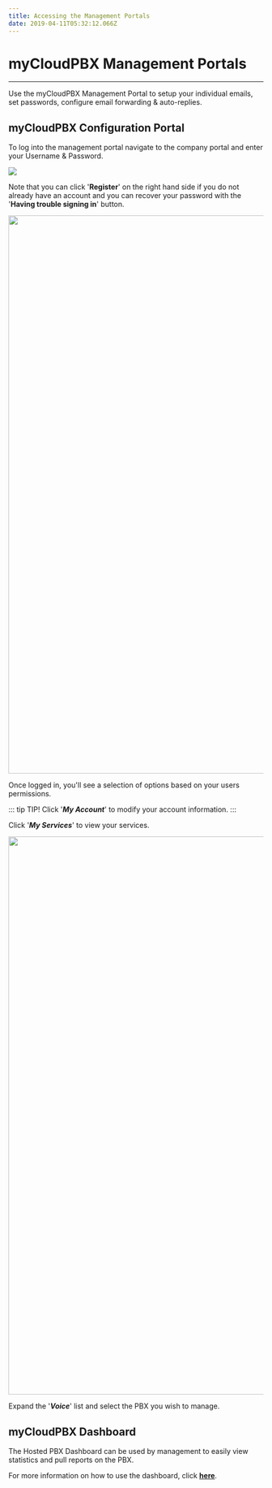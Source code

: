 ```yaml
---
title: Accessing the Management Portals
date: 2019-04-11T05:32:12.066Z
---
```

# **myCloudPBX Management Portals**

- - -

Use the myCloudPBX Management Portal to setup your individual emails, set passwords, configure email forwarding & auto-replies.

## myCloudPBX Configuration Portal

To log into the management portal navigate to the company portal and enter your Username & Password.

<img style="width: auto; height: auto;" src="/images/screen-shot-2019-04-15-at-2.49.17-pm.png">

Note that you can click '**Register**' on the right hand side if you do not already have an account and you can recover your password with the '**Having trouble signing in**' button.

<img style="width: 1100px; height: auto;" src="/images/pbx-logging-in-1.png">

Once logged in, you'll see a selection of options based on your users permissions.

::: tip TIP!
Click '**_My Account_**' to modify your account information.
:::

Click '**_My Services_**' to view your services.

<img style="width: 1100px; height: auto;" src="/images/pbx-logging-in-2.png">

Expand the '**_Voice_**' list and select the PBX you wish to manage.

## myCloudPBX Dashboard

The Hosted PBX Dashboard can be used by management to easily view statistics and pull reports on the PBX.

For more information on how to use the dashboard, click  [**here**](https://kb.mycloudpbx.com.au/guides/mycloudpbx/dashboard.html).



